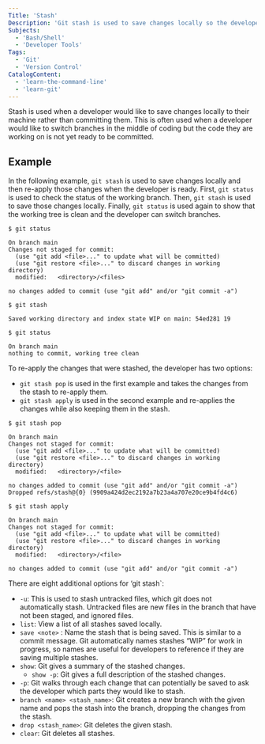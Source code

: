 ```yaml
---
Title: 'Stash'
Description: 'Git stash is used to save changes locally so the developer can switch branches while developing or to get a clean version of the branch they are currently working on.'
Subjects:
  - 'Bash/Shell'
  - 'Developer Tools'
Tags:
  - 'Git'
  - 'Version Control'
CatalogContent:
  - 'learn-the-command-line'
  - 'learn-git'
---
```


Stash is used when a developer would like to save changes locally to their machine rather than committing them. This is often used when a developer would like to switch branches in the middle of coding but the code they are working on is not yet ready to be committed.

## Example

In the following example, `git stash` is used to save changes locally and then re-apply those changes when the developer is ready. First, `git status` is used to check the status of the working branch. Then, `git stash` is used to save those changes locally. Finally, `git status` is used again to show that the working tree is clean and the developer can switch branches.

```shell
$ git status

On branch main
Changes not staged for commit:
  (use "git add <file>..." to update what will be committed)
  (use "git restore <file>..." to discard changes in working directory)
  modified:   <directory>/<files>

no changes added to commit (use "git add" and/or "git commit -a")

$ git stash

Saved working directory and index state WIP on main: 54ed281 19

$ git status

On branch main
nothing to commit, working tree clean
```

To re-apply the changes that were stashed, the developer has two options:

- `git stash pop` is used in the first example and takes the changes from the stash to re-apply them.
- `git stash apply` is used in the second example and re-applies the changes while also keeping them in the stash.

```shell
$ git stash pop

On branch main
Changes not staged for commit:
  (use "git add <file>..." to update what will be committed)
  (use "git restore <file>..." to discard changes in working directory)
  modified:   <directory>/<file>

no changes added to commit (use "git add" and/or "git commit -a")
Dropped refs/stash@{0} (9909a424d2ec2192a7b23a4a707e20ce9b4fd4c6)

$ git stash apply

On branch main
Changes not staged for commit:
  (use "git add <file>..." to update what will be committed)
  (use "git restore <file>..." to discard changes in working directory)
  modified:   <directory>/<file>

no changes added to commit (use "git add" and/or "git commit -a")
```

There are eight additional options for ‘git stash`:

- `-u`: This is used to stash untracked files, which git does not automatically stash. Untracked files are new files in the branch that have not been staged, and ignored files.
- `list`: View a list of all stashes saved locally.
- `save <note>` : Name the stash that is being saved. This is similar to a commit message. Git automatically names stashes “WIP” for work in progress, so names are useful for developers to reference if they are saving multiple stashes.
- `show`: Git gives a summary of the stashed changes.
  - `show -p`: Git gives a full description of the stashed changes.
- `-p`: Git walks through each change that can potentially be saved to ask the developer which parts they would like to stash.
- `branch <name> <stash_name>`: Git creates a new branch with the given name and pops the stash into the branch, dropping the changes from the stash.
- `drop <stash_name>`: Git deletes the given stash.
- `clear`: Git deletes all stashes.
